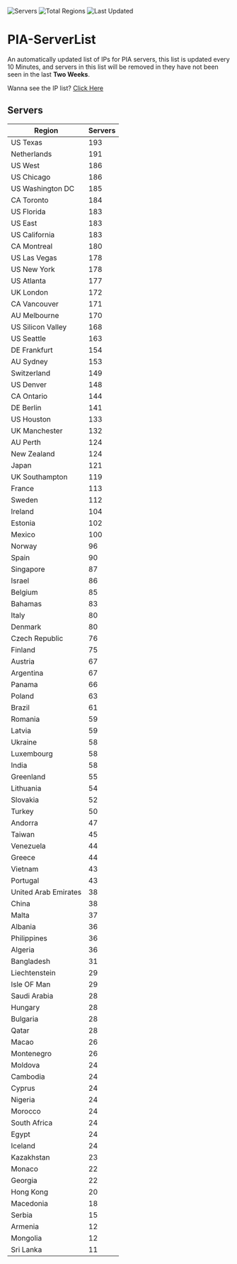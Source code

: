 ![Servers](https://img.shields.io/badge/Servers-8,156-darkgreen)
![Total Regions](https://img.shields.io/badge/Total_Regions-97-darkgreen)
![Last Updated](https://img.shields.io/badge/Last_Updated-December_13_2024_15:01_EST-darkgreen)

# PIA-ServerList
An automatically updated list of IPs for PIA servers, this list is updated every 10 Minutes, and servers in this list will be removed in they have not been seen in the last **Two Weeks**.

Wanna see the IP list? [Click Here](./servers.json)

## Servers
| Region               | Servers |
|----------------------|---------|
| US Texas | 193 |
| Netherlands | 191 |
| US West | 186 |
| US Chicago | 186 |
| US Washington DC | 185 |
| CA Toronto | 184 |
| US Florida | 183 |
| US East | 183 |
| US California | 183 |
| CA Montreal | 180 |
| US Las Vegas | 178 |
| US New York | 178 |
| US Atlanta | 177 |
| UK London | 172 |
| CA Vancouver | 171 |
| AU Melbourne | 170 |
| US Silicon Valley | 168 |
| US Seattle | 163 |
| DE Frankfurt | 154 |
| AU Sydney | 153 |
| Switzerland | 149 |
| US Denver | 148 |
| CA Ontario | 144 |
| DE Berlin | 141 |
| US Houston | 133 |
| UK Manchester | 132 |
| AU Perth | 124 |
| New Zealand | 124 |
| Japan | 121 |
| UK Southampton | 119 |
| France | 113 |
| Sweden | 112 |
| Ireland | 104 |
| Estonia | 102 |
| Mexico | 100 |
| Norway | 96 |
| Spain | 90 |
| Singapore | 87 |
| Israel | 86 |
| Belgium | 85 |
| Bahamas | 83 |
| Italy | 80 |
| Denmark | 80 |
| Czech Republic | 76 |
| Finland | 75 |
| Austria | 67 |
| Argentina | 67 |
| Panama | 66 |
| Poland | 63 |
| Brazil | 61 |
| Romania | 59 |
| Latvia | 59 |
| Ukraine | 58 |
| Luxembourg | 58 |
| India | 58 |
| Greenland | 55 |
| Lithuania | 54 |
| Slovakia | 52 |
| Turkey | 50 |
| Andorra | 47 |
| Taiwan | 45 |
| Venezuela | 44 |
| Greece | 44 |
| Vietnam | 43 |
| Portugal | 43 |
| United Arab Emirates | 38 |
| China | 38 |
| Malta | 37 |
| Albania | 36 |
| Philippines | 36 |
| Algeria | 36 |
| Bangladesh | 31 |
| Liechtenstein | 29 |
| Isle OF Man | 29 |
| Saudi Arabia | 28 |
| Hungary | 28 |
| Bulgaria | 28 |
| Qatar | 28 |
| Macao | 26 |
| Montenegro | 26 |
| Moldova | 24 |
| Cambodia | 24 |
| Cyprus | 24 |
| Nigeria | 24 |
| Morocco | 24 |
| South Africa | 24 |
| Egypt | 24 |
| Iceland | 24 |
| Kazakhstan | 23 |
| Monaco | 22 |
| Georgia | 22 |
| Hong Kong | 20 |
| Macedonia | 18 |
| Serbia | 15 |
| Armenia | 12 |
| Mongolia | 12 |
| Sri Lanka | 11 |